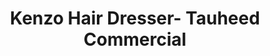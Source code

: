 ---
title: "Kenzo Hair Dresser- Tauheed Commercial"
url: /karachi/kenzo-hair-dresser-tauheed-commercial/
shop: hairdresser
---